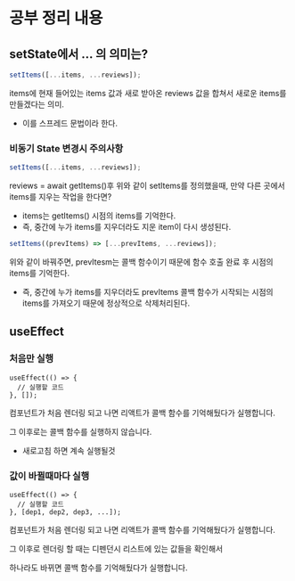 # 공부 정리 내용

## setState에서 ... 의 의미는?
```typescript
setItems([...items, ...reviews]);
```
items에 현재 들어있는 items 값과 새로 받아온 reviews 값을 합쳐서 새로운 items를 만들겠다는 의미.
- 이를 스프레드 문법이라 한다.

### 비동기 State 변경시 주의사항
```typescript
setItems([...items, ...reviews]);
```
reviews = await getItems()후 위와 같이 setItems를 정의했을때, 만약 다른 곳에서 items를 지우는 작업을 한다면?
- items는 getItems() 시점의 items를 기억한다.
- 즉, 중간에 누가 items를 지우더라도 지운 item이 다시 생성된다.

```typescript
setItems((prevItems) => [...prevItems, ...reviews]);
```
위와 같이 바꿔주면, prevItesm는 콜백 함수이기 때문에 함수 호출 완료 후 시점의 items를 기억한다.
- 즉, 중간에 누가 items를 지우더라도 prevItems 콜백 함수가 시작되는 시점의 items를 가져오기 때문에 정상적으로 삭제처리된다.

## useEffect
### 처음만 실행
```
useEffect(() => {
  // 실행할 코드
}, []);
```
컴포넌트가 처음 렌더링 되고 나면 리액트가 콜백 함수를 기억해뒀다가 실행합니다.

그 이후로는 콜백 함수를 실행하지 않습니다.
- 새로고침 하면 계속 실행될것

### 값이 바뀔때마다 실행
```
useEffect(() => {
  // 실행할 코드
}, [dep1, dep2, dep3, ...]);
```
컴포넌트가 처음 렌더링 되고 나면 리액트가 콜백 함수를 기억해뒀다가 실행합니다.

그 이후로 렌더링 할 때는 디펜던시 리스트에 있는 값들을 확인해서

하나라도 바뀌면  콜백 함수를 기억해뒀다가 실행합니다.

